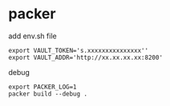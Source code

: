 # packer
add env.sh file
```
export VAULT_TOKEN='s.xxxxxxxxxxxxxxx''
export VAULT_ADDR='http://xx.xx.xx.xx:8200'
```

debug
```
export PACKER_LOG=1
packer build --debug . 
```
